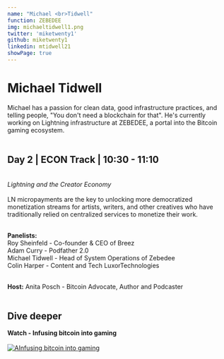 ```yaml
---
name: "Michael <br>Tidwell"
function: ZEBEDEE
img: michaeltidwell1.png
twitter: 'miketwenty1'
github: miketwenty1
linkedin: mtidwell21
showPage: true
---
```


# Michael Tidwell
 
Michael has a passion for clean data, good infrastructure practices, and telling people, "You don't need a blockchain for that". He's currently working on Lightning infrastructure at ZEBEDEE, a portal into the Bitcoin gaming ecosystem. 
<br><br>

## Day 2 | ECON Track | 10:30 - 11:10
<br>
<i>Lightning and the Creator Economy</i><br><br>
LN micropayments are the key to unlocking more democratized monetization streams for artists, writers, and other creatives who have traditionally relied on centralized services to monetize their work.<br><br>

<b>Panelists:</b><br>
Roy Sheinfeld - Co-founder & CEO of Breez<br>
Adam Curry - Podfather 2.0<br>
Michael Tidwell - Head of System Operations of Zebedee<br>
Colin Harper - Content and Tech LuxorTechnologies<br><br>

<b>Host:</b> Anita Posch - Bitcoin Advocate, Author and Podcaster
<br><br>

## Dive deeper


<div class="grid grid-cols-1 md:grid-cols-2 gap-5">
<div class="p-3 my-2">

**Watch - Infusing bitcoin into gaming** <br><br>
[ ![AInfusing bitcoin into gaming](/2021/content/michael_tftc1.png)](https://www.youtube.com/watch?v=oKnqG2jYNX8/)
</div>

</div>

<br>




